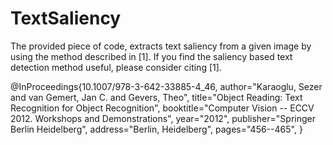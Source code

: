# TextSaliency
The provided piece of code, extracts text saliency from a given image by using the method described in [1]. If you find the saliency based text detection method useful, please consider citing [1].

@InProceedings{10.1007/978-3-642-33885-4_46,
author="Karaoglu, Sezer
and van Gemert, Jan C.
and Gevers, Theo",
title="Object Reading: Text Recognition for Object Recognition",
booktitle="Computer Vision -- ECCV 2012. Workshops and Demonstrations",
year="2012",
publisher="Springer Berlin Heidelberg",
address="Berlin, Heidelberg",
pages="456--465",
}
